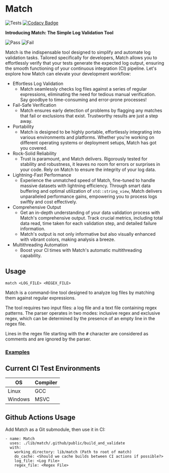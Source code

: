 # Match

![Tests](https://github.com/GeodeGames/match/actions/workflows/Test.yml/badge.svg)
[![Codacy Badge](https://app.codacy.com/project/badge/Grade/19cb91429d5841b38d72c0026f6b1cfc)](https://app.codacy.com/gh/CitadelStronghold/match/dashboard?utm_source=gh&utm_medium=referral&utm_content=&utm_campaign=Badge_grade)

**Introducing Match: The Simple Log Validation Tool**

![Pass](https://i.imgur.com/uOL91Qt.png)
![Fail](https://i.imgur.com/OGymPZc.png)

Match is the indispensable tool designed to simplify and automate log validation tasks. Tailored specifically for developers, Match allows you to effortlessly verify that your tests generate the expected log output, ensuring the smooth functioning of your continuous integration (CI) pipeline. Let's explore how Match can elevate your development workflow:

- Effortless Log Validation
    - Match seamlessly checks log files against a series of regular expressions, eliminating the need for tedious manual verification. Say goodbye to time-consuming and error-prone processes!
- Fail-Safe Verification
    - Match ensures early detection of problems by flagging any matches that fail or exclusions that exist. Trustworthy results are just a step away.
- Portability
    - Match is designed to be highly portable, effortlessly integrating into various environments and platforms. Whether you're working on different operating systems or deployment setups, Match has got you covered.
- Rock-Solid Reliability
    - Trust is paramount, and Match delivers. Rigorously tested for stability and robustness, it leaves no room for errors or surprises in your code. Rely on Match to ensure the integrity of your log data.
- Lightning-Fast Performance
    - Experience the unmatched speed of Match, fine-tuned to handle massive datasets with lightning efficiency. Through smart data buffering and optimal utilization of `std::string_view`, Match delivers unparalleled performance gains, empowering you to process logs swiftly and cost effectively.
- Comprehensive Output
    - Get an in-depth understanding of your data validation process with Match's comprehensive output. Track crucial metrics, including total data read, time taken for each validation step, and detailed failure information.
    - Match's output is not only informative but also visually enhanced with vibrant colors, making analysis a breeze.
- Multithreading Automation
    - Boost your CI times with Match's automatic multithreading capability.

## Usage
```
match <LOG_FILE> <REGEX_FILE>
```

Match is a command-line tool designed to analyze log files by matching them against regular expressions.

The tool requires two input files: a log file and a text file containing regex patterns. The parser operates in two modes: inclusive regex and exclusive regex, which can be determined by the presence of an empty line in the regex file.

Lines in the regex file starting with the <kbd>#</kbd> character are considered as comments and are ignored by the parser.

### [Examples](https://github.com/Eshnek/match/tree/main/tests)

## Current CI Test Environments

| OS       | Compiler |
| -------- | -------- |
| Linux    | GCC      |
| Windows  | MSVC     |

## Github Actions Usage

Add Match as a Git submodule, then use it in CI:

```
- name: Match
  uses: ./lib/match/.github/public/build_and_validate
  with:
    working_directory: lib/match (Path to root of match)
    do_cache: <Should we cache builds between CI actions if possible?>
    log_file: <Log File>
    regex_file: <Regex File>
```
